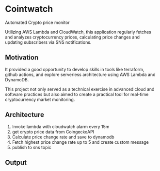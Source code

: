 
# Cointwatch

Automated Crypto price monitor

Utilizing AWS Lambda and CloudWatch, this application regularly fetches and analyzes cryptocurrency prices, calculating price changes and updating subscribers via SNS notifications.



## Motivation

It provided a good opportunity to develop skills in tools like terraform, github actions, and explore serverless architecture using AWS Lambda and DynamoDB. 

This project not only served as a technical exercise in advanced cloud and software practices but also aimed to create a practical tool for real-time cryptocurrency market monitoring.


## Architecture

1. Invoke lambda with cloudwatch alarm every 15m
2. get crypto price data from CoingeckoAPI
3. Calculate price change rate and save to dynamodb
4. Fetch highest price change rate up to 5 and create custom message
5. publish to sns topic


## Output

